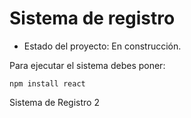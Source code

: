 <h1> Sistema de registro</h1>

- Estado del proyecto: En construcción.

Para ejecutar el sistema debes poner:

```npm install react``` 

Sistema de Registro 2
